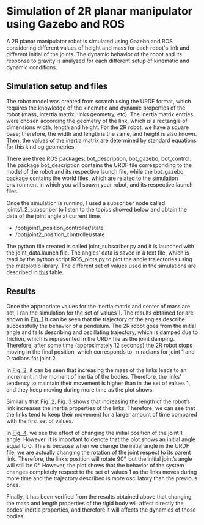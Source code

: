 # Simulation of 2R planar manipulator using Gazebo and ROS

A 2R planar manipulator robot is simulated using Gazebo and ROS considering different values of height and mass for each robot's link and different initial of the joints. The dynamic behavior of the robot and its response to gravity is analyzed for each different setup of kinematic and dynamic conditions.

## Simulation setup and files

The robot model was created from scratch using the URDF format, which requires the knowledge of the kinematic and dynamic properties of the robot (mass, intertia matrix, links geometry, etc). The inertia matrix entries were chosen according the geometry of the link, which is a rectangle of dimensions width, length and height. For the 2R robot, we have a square base; therefore, the width and length is the same, and height is also known. Then, the values of the inertia matrix are determined by standard equations for this kind og geometries.

There are three ROS packages: bot_description, bot_gazebo, bot_control. The package bot_description contains the URDF file corresponding to the model of the robot and its respective launch file, while the bot_gazebo package contains the world files, which are related to the simulation environment in which you will spawn your robot, and its respective launch files.

Once the simulation is running, I used a subscriber node called joints1_2_subscriber to listen to the topics showed below and obtain the data of the joint angle at current time. 
*	/bot/joint1_position_controller/state
*	/bot/joint2_position_controller/state 

The python file created is called joint_subscriber.py and it is launched with the joint_data.launch file. The angles’ data is saved in a text file, which is read by the python script ROS_plots,py to plot the angle trajectories using the matplotlib library. The different set of values used in the simulations are described in [this](plots/Table1.png) table.

## Results

Once the appropriate values for the inertia matrix and center of mass are set, I ran the simulation for the set of values 1. The results obtained for are shown in [Fig. 1](plots/Fig1.png) It can be seen that the trajectory of the angles describe successfully the behavior of a pendulum. The 2R robot goes from the initial angle and falls describing and oscillating trajectory, which is damped due to friction, which is represented in the URDF file as the joint damping. Therefore, after some time (approximately 12 seconds) the 2R robot stops moving in the final position, which corresponds to -π radians for joint 1 and 0 radians for joint 2. 

In [Fig. 2](plots/Fig2.png), it can be seen that increasing the mass of the links leads to an increment in the moment of inertia of the bodies. Therefore, the links’ tendency to maintain their movement is higher than in the set of values 1, and they keep moving during more time as the plot shows.

Similarly that [Fig. 2](plots/Fig2.png), [Fig. 3](plots/Fig3.png) shows that increasing the length of the robot’s link increases the inertia properties of the links. Therefore, we can see that the links tend to keep their movement for a larger amount of time compared with the first set of values.

In [Fig. 4](plots/Fig4.png), we see the effect of changing the initial position of the joint 1 angle. However, it is important to denote that the plot shows an initial angle equal to 0. This is because when we change the initial angle in the URDF file, we are actually changing the rotation of the joint respect to its parent link. Therefore, the link’s position will rotate 90°, but the initial joint’s angle will still be 0°. However, the plot shows that the behavior of the system changes completely respect to the set of values 1 as the links moves during more time and the trajectory described is more oscillatory than the previous ones. 

Finally, it has been verified from the results obtained above that changing the mass and length properties of the rigid body will affect directly the bodes’ inertia properties, and therefore it will affects the dynamics of those bodies.
